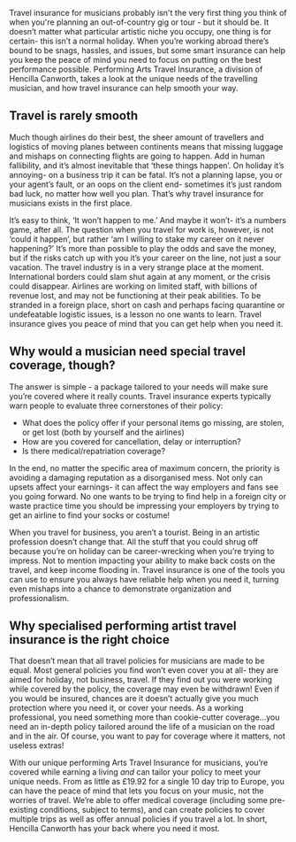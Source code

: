Travel insurance for musicians probably isn't the very first thing you think of when you're planning an out-of-country gig or tour - but it should be. It doesn’t matter what particular artistic niche you occupy, one thing is for certain- this isn’t a normal holiday. When you’re working abroad there’s bound to be snags, hassles, and issues, but some smart insurance can help you keep the peace of mind you need to focus on putting on the best performance possible. Performing Arts Travel Insurance, a division of Hencilla Canworth, takes a look at the unique needs of the travelling musician, and how travel insurance can help smooth your way. 

## Travel is rarely smooth

Much though airlines do their best, the sheer amount of travellers and logistics of moving planes between continents means that missing luggage and mishaps on connecting flights are going to happen. Add in human fallibility, and it’s almost inevitable that ‘these things happen’. On holiday it’s annoying- on a business trip it can be fatal. It’s not a planning lapse, you or your agent’s fault, or an oops on the client end- sometimes it’s just random bad luck, no matter how well you plan. That’s why travel insurance for musicians exists in the first place. 

It’s easy to think, ‘It won’t happen to me.’ And maybe it won’t- it’s a numbers game, after all. The question when you travel for work is, however, is not ‘could it happen’, but rather ‘am I willing to stake my career on it never happening?’ It’s more than possible to play the odds and save the money, but if the risks catch up with you it’s your career on the line, not just a sour vacation. The travel industry is in a very strange place at the moment. International borders could slam shut again at any moment, or the crisis could disappear. Airlines are working on limited staff, with billions of revenue lost, and may not be functioning at their peak abilities. To be stranded in a foreign place, short on cash and perhaps facing quarantine or undefeatable logistic issues, is a lesson no one wants to learn. Travel insurance gives you peace of mind that you can get help when you need it. 

## Why would a musician need special travel coverage, though?

The answer is simple - a package tailored to your needs will make sure you’re covered where it really counts. Travel insurance experts typically warn people to evaluate three cornerstones of their policy:

* What does the policy offer if your personal items go missing, are stolen, or get lost (both by yourself and the airlines)
* How are you covered for cancellation, delay or interruption?
* Is there medical/repatriation coverage?

In the end, no matter the specific area of maximum concern, the priority is avoiding a damaging reputation as a disorganised mess. Not only can upsets affect your earnings- it can affect the way employers and fans see you going forward. No one wants to be trying to find help in a foreign city or waste practice time you should be impressing your employers by trying to get an airline to find your socks or costume!

When you travel for business, you aren’t a tourist. Being in an artistic profession doesn’t change that. All the stuff that you could shrug off because you’re on holiday can be career-wrecking when you’re trying to impress. Not to mention impacting your ability to make back costs on the travel, and keep income flooding in. Travel insurance is one of the tools you can use to ensure you always have reliable help when you need it, turning even mishaps into a chance to demonstrate organization and professionalism.

## Why specialised performing artist travel insurance is the right choice

That doesn’t mean that all travel policies for musicians are made to be equal. Most general policies you find won’t even cover you at all- they are aimed for holiday, not business, travel. If they find out you were working while covered by the policy, the coverage may even be withdrawn! Even if you would be insured, chances are it doesn’t actually give you much protection where you need it, or cover your needs. As a working professional, you need something more than cookie-cutter coverage...you need an in-depth policy tailored around the life of a musician on the road and in the air. Of course, you want to pay for coverage where it matters, not useless extras!

With our unique performing Arts Travel Insurance for musicians, you’re covered while earning a living *and* can tailor your policy to meet your unique needs. From as little as £19.92 for a single 10 day trip to Europe, you can have the peace of mind that lets you focus on your music, not the worries of travel. We’re able to offer medical coverage (including some pre-existing conditions, subject to terms), and can create policies to cover multiple trips as well as offer annual policies if you travel a lot. In short, Hencilla Canworth has your back where you need it most. 

